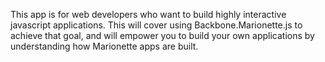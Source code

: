 This app is for web developers who want to build highly interactive javascript applications. 
This will cover using Backbone.Marionette.js to achieve that goal, 
and will empower you to build your own applications by understanding how Marionette apps are built. 
